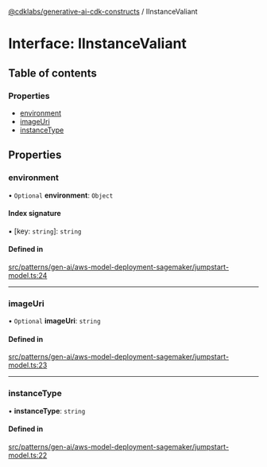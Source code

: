 [@cdklabs/generative-ai-cdk-constructs](../README.md) / IInstanceValiant

# Interface: IInstanceValiant

## Table of contents

### Properties

- [environment](IInstanceValiant.md#environment)
- [imageUri](IInstanceValiant.md#imageuri)
- [instanceType](IInstanceValiant.md#instancetype)

## Properties

### environment

• `Optional` **environment**: `Object`

#### Index signature

▪ [key: `string`]: `string`

#### Defined in

[src/patterns/gen-ai/aws-model-deployment-sagemaker/jumpstart-model.ts:24](https://github.com/jstrunk/generative-ai-cdk-constructs/blob/9d5b641/src/patterns/gen-ai/aws-model-deployment-sagemaker/jumpstart-model.ts#L24)

___

### imageUri

• `Optional` **imageUri**: `string`

#### Defined in

[src/patterns/gen-ai/aws-model-deployment-sagemaker/jumpstart-model.ts:23](https://github.com/jstrunk/generative-ai-cdk-constructs/blob/9d5b641/src/patterns/gen-ai/aws-model-deployment-sagemaker/jumpstart-model.ts#L23)

___

### instanceType

• **instanceType**: `string`

#### Defined in

[src/patterns/gen-ai/aws-model-deployment-sagemaker/jumpstart-model.ts:22](https://github.com/jstrunk/generative-ai-cdk-constructs/blob/9d5b641/src/patterns/gen-ai/aws-model-deployment-sagemaker/jumpstart-model.ts#L22)
